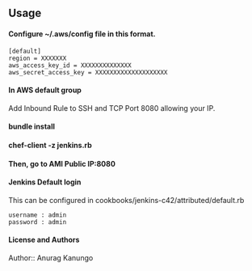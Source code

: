 ## Usage

#### Configure ~/.aws/config file in this format.

```
[default]
region = XXXXXXX
aws_access_key_id = XXXXXXXXXXXXXX
aws_secret_access_key = XXXXXXXXXXXXXXXXXXXX
```

#### In AWS default group 
Add Inbound Rule to SSH and TCP Port 8080 allowing your IP.


#### bundle install

#### chef-client -z jenkins.rb


#### Then, go to AMI Public IP:8080

#### Jenkins Default login

This can be configured in cookbooks/jenkins-c42/attributed/default.rb
```
username : admin
password : admin
```

#### License and Authors

Author:: Anurag Kanungo
